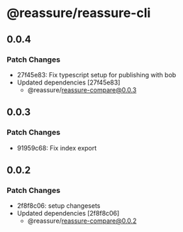 # @reassure/reassure-cli

## 0.0.4

### Patch Changes

- 27f45e83: Fix typescript setup for publishing with bob
- Updated dependencies [27f45e83]
  - @reassure/reassure-compare@0.0.3

## 0.0.3

### Patch Changes

- 91959c68: Fix index export

## 0.0.2

### Patch Changes

- 2f8f8c06: setup changesets
- Updated dependencies [2f8f8c06]
  - @reassure/reassure-compare@0.0.2
